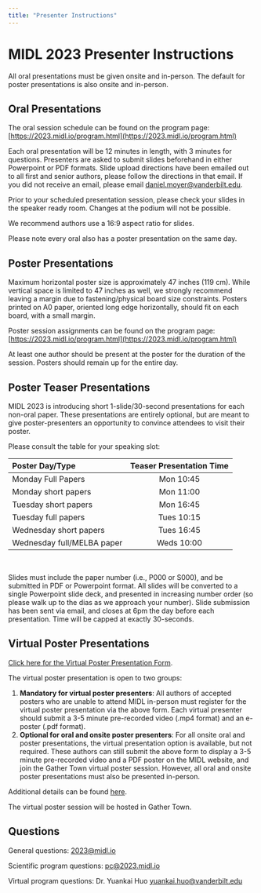 ```yaml
---
title: "Presenter Instructions"
---
```


# MIDL 2023 Presenter Instructions

All oral presentations must be given onsite and in-person.
The default for poster presentations is also onsite and in-person.

## Oral Presentations

The oral session schedule can be found on the program page: [https://2023.midl.io/program.html](https://2023.midl.io/program.html)

Each oral presentation will be 12 minutes in length, with 3 minutes for questions.
Presenters are asked to submit slides beforehand in either Powerpoint or PDF formats. Slide upload directions have been emailed out to all first and senior authors, please follow the directions in that email. If you did not receive an email, please email daniel.moyer@vanderbilt.edu.

Prior to your scheduled presentation session, please check your slides in the speaker ready room. Changes at the podium will not be possible.

We recommend authors use a 16:9 aspect ratio for slides.

Please note every oral also has a poster presentation on the same day.

## Poster Presentations

Maximum horizontal poster size is approximately 47 inches (119 cm).
While vertical space is limited to 47 inches as well,
we strongly recommend leaving a margin due to fastening/physical board size constraints.
Posters printed on A0 paper, oriented long edge horizontally, should fit
on each board, with a small margin.

Poster session assignments can be found on the program page:
[https://2023.midl.io/program.html](https://2023.midl.io/program.html)

At least one author should be present at the poster for the duration of
the session. Posters should remain up for the entire day.

## Poster Teaser Presentations

MIDL 2023 is introducing short 1-slide/30-second presentations for each
non-oral paper. These presentations are entirely optional, but are meant to
give poster-presenters an opportunity to convince attendees to visit their poster.

Please consult the table for your speaking slot:


| Poster Day/Type |  Teaser Presentation Time |
|:----------------|:-------------------------:|
| Monday Full Papers |  Mon 10:45 |
| Monday short papers |  Mon 11:00 |
| Tuesday short papers |  Mon 16:45 |
| Tuesday full papers |  Tues 10:15 |
| Wednesday short papers |  Tues 16:45 |
| Wednesday full/MELBA paper |  Weds 10:00 |


&nbsp;

Slides must include the paper number (i.e., P000 or S000), and be submitted in
PDF or Powerpoint format. All slides will be converted to a single Powerpoint
slide deck, and presented in increasing number order (so please walk up to
the dias as we approach your number). Slide submission has been sent via email,
and closes at 6pm the day before each presentation.
Time will be capped at exactly 30-seconds.


## Virtual Poster Presentations

[Click here for the Virtual Poster Presentation Form](https://forms.gle/y62iqgJJTts5bmJt9).

The virtual poster presentation is open to two groups:  

1. **Mandatory for virtual poster presenters**: All authors of accepted posters who are
unable to attend MIDL in-person must register for the virtual poster presentation via
the above form. Each virtual presenter should submit a 3-5 minute pre-recorded video (.mp4 format)
and an e-poster (.pdf format).  
2. **Optional for oral and onsite poster presenters**: For all onsite oral and poster
presentations, the virtual presentation option is available, but not required. These
authors can still submit the above form to display a 3-5 minute pre-recorded video and a PDF poster
on the MIDL website, and join the Gather Town virtual poster session. However, all oral
and onsite poster presentations must also be presented in-person.  

Additional details can be found [here](https://drive.google.com/file/d/1wZYFcHv2Eb1-trcv598BTtZvP4_aImT9/view).

The virtual poster session will be hosted in Gather Town.

## Questions

General questions: [2023@midl.io](mailto:2023@midl.io)  

Scientific program questions: [pc@2023.midl.io](mailto:pc@2023.midl.io)  

Virtual program questions: Dr. Yuankai Huo [yuankai.huo@vanderbilt.edu](mailto:yuankai.huo@vanderbilt.edu)


